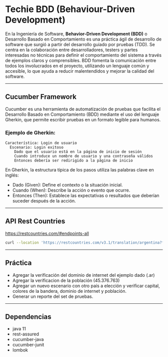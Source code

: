 # Techie BDD (Behaviour-Driven Development)
En la Ingeniería de Software, **Behavior-Driven Development (BDD)** o Desarrollo Basado en Comportamiento es una
práctica ágil de desarrollo de software que surgió a partir del desarrollo guiado
por pruebas (TDD). Se centra en la colaboración entre desarrolladores, testers y partes
interesadas no técnicas para definir el comportamiento del sistema a través de ejemplos claros y comprensibles. BDD
fomenta la comunicación entre todos los involucrados en el proyecto, utilizando un lenguaje común y accesible, lo que
ayuda a reducir malentendidos y mejorar la calidad del software.
***
## Cucumber Framework
Cucumber es una herramienta de automatización de pruebas que facilita el Desarrollo Basado en Comportamiento (BDD)
mediante el uso del lenguaje Gherkin, que permite escribir pruebas en un formato legible para humanos.

### Ejemplo de Gherkin:
```
Característica: Login de usuario
  Escenario: Login exitoso
    Dado que el usuario está en la página de inicio de sesión
    Cuando introduce un nombre de usuario y una contraseña válidos
    Entonces debería ser redirigido a la página de inicio
```
En Gherkin, la estructura típica de los pasos utiliza las palabras clave en inglés:
- Dado (Given): Define el contexto o la situación inicial.
- Cuando (When): Describe la acción o evento que ocurre.
- Entonces (Then): Establece las expectativas o resultados que deberían suceder después de la acción.
***


## API Rest Countries
https://restcountries.com/#endpoints-all

```bash
curl --location 'https://restcountries.com/v3.1/translation/argentina?fields=capital,flags,tld,population'
```
***

## Práctica
- Agregar la verificación del dominio de internet del ejemplo dado (.ar)
- Agregar la verificacion de la población (45.376.763)
- Agregar un nuevo escenario con otro país a elección y verificar capital, colores de la bandera, dominio de internet y
  población.
- Generar un reporte del set de pruebas.
***
## Dependencias
- java 11
- rest-assured
- cucumber-java
- cucumber-junit
- lombok